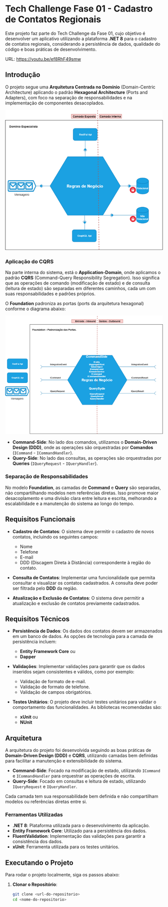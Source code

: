 # Tech Challenge Fase 01 - Cadastro de Contatos Regionais

Este projeto faz parte do Tech Challenge da Fase 01, cujo objetivo é desenvolver um aplicativo utilizando a plataforma **.NET 8** para o cadastro de contatos regionais, considerando a persistência de dados, qualidade do código e boas práticas de desenvolvimento.

URL: https://youtu.be/ef8RhF49smw

## Introdução

O projeto segue uma **Arquitetura Centrada no Domínio** (Domain-Centric Architecture) aplicando o padrão **Hexagonal Architecture** (Ports and Adapters), com foco na separação de responsabilidades e na implementação de componentes desacoplados.

![Arquitetura Hexagonal](./images/Hexagonal-Clean.png)

### Aplicação do CQRS

Na parte interna do sistema, está o **Application-Domain**, onde aplicamos o padrão **CQRS** (Command-Query Responsibility Segregation). Isso significa que as operações de comando (modificação de estado) e de consulta (leitura de estado) são separadas em diferentes caminhos, cada um com suas responsabilidades e padrões próprios.

O **Foundation** padroniza as portas (ports da arquitetura hexagonal) conforme o diagrama abaixo:

![Arquitetura Hexagonal com Fundamentos](./images/Hexagonal-Foundation.png)

- **Command-Side**: No lado dos comandos, utilizamos o **Domain-Driven Design (DDD)**, onde as operações são orquestradas por **Comandos** (`ICommand` - `ICommandHandler`).
- **Query-Side**: No lado das consultas, as operações são orquestradas por **Queries** (`IQueryRequest` - `IQueryHandler`).

### Separação de Responsabilidades

No modelo **Foundation**, as camadas de **Command** e **Query** são separadas, não compartilhando modelos nem referências diretas. Isso promove maior desacoplamento e uma divisão clara entre leitura e escrita, melhorando a escalabilidade e a manutenção do sistema ao longo do tempo.

## Requisitos Funcionais

- **Cadastro de Contatos**: O sistema deve permitir o cadastro de novos contatos, incluindo os seguintes campos:
  - Nome
  - Telefone
  - E-mail
  - DDD (Discagem Direta à Distância) correspondente à região do contato.

- **Consulta de Contatos**: Implementar uma funcionalidade que permita consultar e visualizar os contatos cadastrados. A consulta deve poder ser filtrada pelo **DDD** da região.

- **Atualização e Exclusão de Contatos**: O sistema deve permitir a atualização e exclusão de contatos previamente cadastrados.

## Requisitos Técnicos

- **Persistência de Dados**: Os dados dos contatos devem ser armazenados em um banco de dados. As opções de tecnologia para a camada de persistência incluem:
  - **Entity Framework Core** ou
  - **Dapper**

- **Validações**: Implementar validações para garantir que os dados inseridos sejam consistentes e válidos, como por exemplo:
  - Validação de formato de e-mail.
  - Validação de formato de telefone.
  - Validação de campos obrigatórios.

- **Testes Unitários**: O projeto deve incluir testes unitários para validar o comportamento das funcionalidades. As bibliotecas recomendadas são:
  - **xUnit** ou
  - **NUnit**

## Arquitetura

A arquitetura do projeto foi desenvolvida seguindo as boas práticas de **Domain-Driven Design (DDD)** e **CQRS**, utilizando camadas bem definidas para facilitar a manutenção e extensibilidade do sistema.

- **Command-Side**: Focado na modificação de estado, utilizando `ICommand` e `ICommandHandler` para orquestrar as operações de escrita.
- **Query-Side**: Focado em consultas e leitura de estado, utilizando `IQueryRequest` e `IQueryHandler`.

Cada camada tem sua responsabilidade bem definida e não compartilham modelos ou referências diretas entre si.

### Ferramentas Utilizadas

- **.NET 8**: Plataforma utilizada para o desenvolvimento da aplicação.
- **Entity Framework Core**: Utilizado para a persistência dos dados.
- **FluentValidation**: Implementação das validações para garantir a consistência dos dados.
- **xUnit**: Ferramenta utilizada para os testes unitários.

## Executando o Projeto

Para rodar o projeto localmente, siga os passos abaixo:

1. **Clonar o Repositório**:
   ```bash
   git clone <url-do-repositorio>
   cd <nome-do-repositorio>
